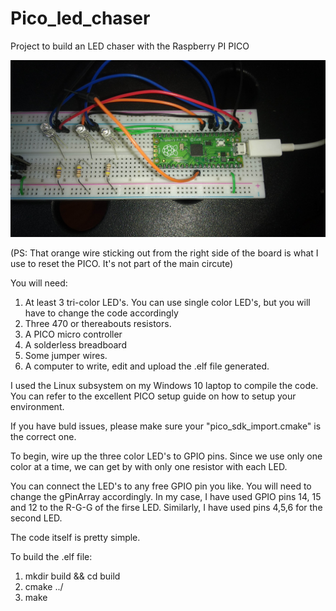# Pico_led_chaser
Project to build an LED chaser with the Raspberry PI PICO

![image](IMG_20210805_130053.jpg)


(PS: That orange wire sticking out from the right side of the board is what I use to reset the PICO. It's not part of the main circute)


You will need:

1. At least 3 tri-color LED's. You can use single color LED's, but you will have to change the code accordingly
2. Three 470 or thereabouts resistors.
3. A PICO micro controller
4. A solderless breadboard
5. Some jumper wires.
6. A computer to write, edit and upload the .elf file generated. 

I used the Linux subsystem on my Windows 10 laptop to compile the code. You can refer to the excellent PICO setup guide on how to setup your environment.

If you have buld issues, please make sure your "pico_sdk_import.cmake" is the correct one.

To begin, wire up the three color LED's to GPIO pins. Since we use only one color at a time, we can get by with only one resistor with each LED. 

You can connect the LED's to any free GPIO pin you like. You will need to change the gPinArray accordingly. In my case, I have used GPIO pins 14, 15 and 12 to the R-G-G of the firse LED. Similarly, I have used pins 4,5,6 for the second LED. 

The code itself is pretty simple.

To build the .elf file:

1.  mkdir build && cd build
2.  cmake ../
3.  make


